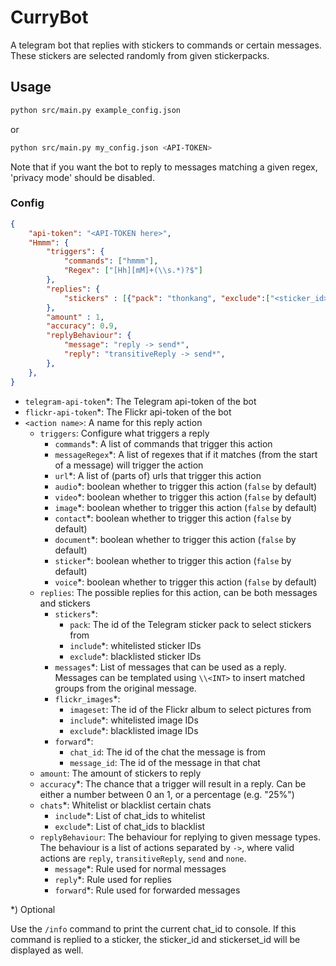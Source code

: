 # CurryBot
A telegram bot that replies with stickers to commands or certain messages.  
These stickers are selected randomly from given stickerpacks.

## Usage
```bash
python src/main.py example_config.json
```
or
```bash
python src/main.py my_config.json <API-TOKEN>
```
Note that if you want the bot to reply to messages matching a given regex, 'privacy mode' should be disabled.

### Config
```json
{
    "api-token": "<API-TOKEN here>",
    "Hmmm": {
        "triggers": {
            "commands": ["hmmm"],
            "Regex": ["[Hh][mM]+(\\s.*)?$"]
        },
        "replies": {
            "stickers" : [{"pack": "thonkang", "exclude":["<sticker_id>"]}]
        },
        "amount" : 1,
        "accuracy": 0.9,
        "replyBehaviour": {
            "message": "reply -> send*",
            "reply": "transitiveReply -> send*",
        },
    },
}
```

- `telegram-api-token`*: The Telegram api-token of the bot
- `flickr-api-token`*: The Flickr api-token of the bot
- `<action name>`: A name for this reply action
  - `triggers`: Configure what triggers a reply
    - `commands`*: A list of commands that trigger this action
    - `messageRegex`*: A list of regexes that if it matches (from the start of a message) will trigger the action
    - `url`*: A list of (parts of) urls that trigger this action
    - `audio`*: boolean whether to trigger this action (`false` by default)
    - `video`*: boolean whether to trigger this action (`false` by default)
    - `image`*: boolean whether to trigger this action (`false` by default)
    - `contact`*: boolean whether to trigger this action (`false` by default)
    - `document`*: boolean whether to trigger this action (`false` by default)
    - `sticker`*: boolean whether to trigger this action (`false` by default)
    - `voice`*: boolean whether to trigger this action (`false` by default)
  - `replies`: The possible replies for this action, can be both messages and stickers
    - `stickers`*:
      - `pack`: The id of the Telegram sticker pack to select stickers from
      - `include`*: whitelisted sticker IDs
      - `exclude`*: blacklisted sticker IDs
    - `messages`*: List of messages that can be used as a reply. Messages can be templated using `\\<INT>` to insert matched groups from the original message.
    - `flickr_images`*:
      - `imageset`: The id of the Flickr album to select pictures from
      - `include`*: whitelisted image IDs
      - `exclude`*: blacklisted image IDs
    - `forward`*:
      - `chat_id`: The id of the chat the message is from
      - `message_id`: The id of the message in that chat
  - `amount`: The amount of stickers to reply
  - `accuracy`*: The chance that a trigger will result in a reply. Can be either a number between 0 an 1, or a percentage (e.g. "25%")
  - `chats`*: Whitelist or blacklist certain chats
    - `include`*: List of chat_ids to whitelist
    - `exclude`*: List of chat_ids to blacklist
  - `replyBehaviour`: The behaviour for replying to given message types. The behaviour is a list of actions separated by `->`, where valid actions are `reply`, `transitiveReply`, `send` and `none`.
    - `message`*: Rule used for normal messages
    - `reply`*: Rule used for replies
    - `forward`*: Rule used for forwarded messages


*) Optional

Use the `/info` command to print the current chat_id to console.
If this command is replied to a sticker, the sticker_id and stickerset_id will be displayed as well.
